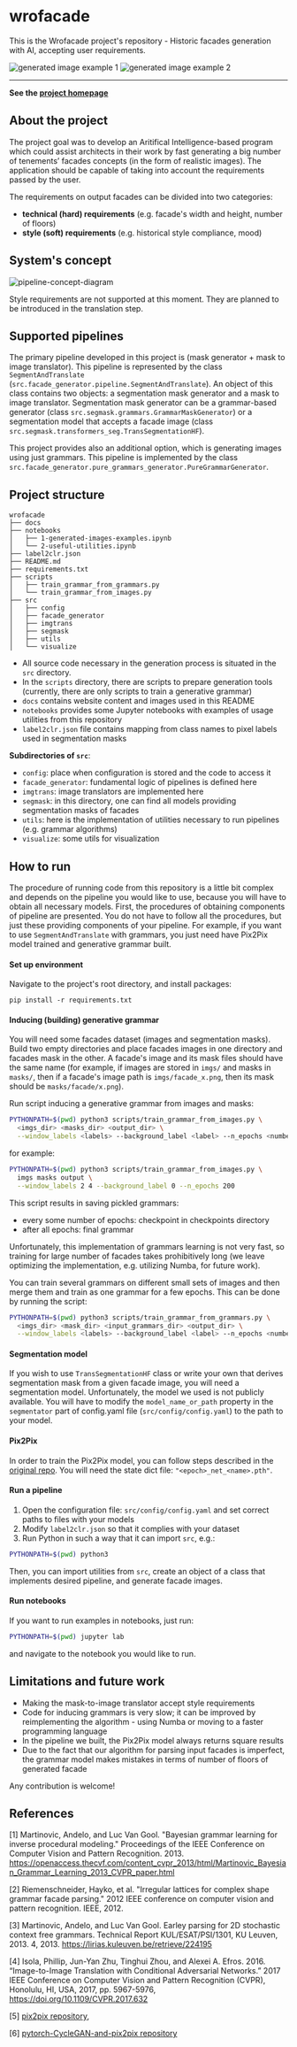 # wrofacade

This is the Wrofacade project's repository - Historic facades generation with AI, accepting user requirements.

![generated image example 1](docs/img/example-grammar-pix2pix-1.png)
![generated image example 2](docs/img/example-grammar-pix2pix-3.png)

---

**See the [project homepage](https://tenements-facades-project.github.io/wrofacade/)**

## About the project

The project goal was to develop an Aritifical Intelligence-based program which could assist architects in their work by fast generating a big number of tenements’ facades concepts (in the form of realistic images). The application should be capable of taking into account the requirements passed by the user.

The requirements on output facades can be divided into two categories:

- **technical (hard) requirements** (e.g. facade's width and height,
number of floors)
- **style (soft) requirements** (e.g. historical style compliance, mood)

## System's concept

![pipeline-concept-diagram](docs/img/concept.jpg)

Style requirements are not supported at this moment. They are planned to be introduced in the translation step.

## Supported pipelines

The primary pipeline developed in this project is (mask generator + mask to image translator).
This pipeline is represented by the class `SegmentAndTranslate`
(`src.facade_generator.pipeline.SegmentAndTranslate`). An object of this class contains
two objects: a segmentation mask generator and a mask to image translator.
Segmentation mask generator can be a grammar-based generator (class `src.segmask.grammars.GrammarMaskGenerator`)
or a segmentation model that accepts a facade image (class `src.segmask.transformers_seg.TransSegmentationHF`).

This project provides also an additional option, which is generating images using
just grammars. This pipeline is implemented by the class
`src.facade_generator.pure_grammars_generator.PureGrammarGenerator`.

## Project structure

```
wrofacade
├── docs
├── notebooks
│   ├── 1-generated-images-examples.ipynb
│   └── 2-useful-utilities.ipynb
├── label2clr.json
├── README.md
├── requirements.txt
├── scripts
│   ├── train_grammar_from_grammars.py
│   └── train_grammar_from_images.py
├── src
│   ├── config
│   ├── facade_generator
│   ├── imgtrans
│   ├── segmask
│   ├── utils
│   └── visualize
```

- All source code necessary in the generation process is situated in the `src` directory.
- In the `scripts` directory, there are scripts to prepare generation tools
  (currently, there are only scripts to train a generative grammar)
- `docs` contains website content and images used in this README
- `notebooks` provides some Jupyter notebooks with examples of usage utilities from
  this repository
- `label2clr.json` file contains mapping from class names to pixel labels used in
segmentation masks

**Subdirectories of `src`**:

- `config`: place when configuration is stored and the code to access it
- `facade_generator`: fundamental logic of pipelines is defined here
- `imgtrans`: image translators are implemented here
- `segmask`: in this directory, one can find all models providing segmentation masks
  of facades
- `utils`: here is the implementation of utilities necessary to run pipelines
  (e.g. grammar algorithms)
- `visualize`: some utils for visualization

## How to run

The procedure of running code from this repository is a little bit complex and depends
on the pipeline you would like to use, because you will have to obtain all necessary
models. First, the procedures of obtaining components of pipeline are presented.
You do not have to follow all the procedures, but just these providing components of
your pipeline. For example, if you want to use `SegmentAndTranslate` with grammars,
you just need have Pix2Pix model trained and generative grammar built.

#### Set up environment

Navigate to the project's root directory, and install packages:

```commandline
pip install -r requirements.txt
```

#### Inducing (building) generative grammar

You will need some facades dataset (images and segmentation masks).
Build two empty directories and place facades images in one directory and facades
mask in the other. A facade's image and its mask files should have the same name
(for example, if images are stored in `imgs/` and masks in `masks/`, then if a facade's
image path is `imgs/facade_x.png`, then its mask should be `masks/facade/x.png`).

Run script inducing a generative grammar from images and masks:

```bash
PYTHONPATH=$(pwd) python3 scripts/train_grammar_from_images.py \
  <imgs_dir> <masks_dir> <output_dir> \
  --window_labels <labels> --background_label <label> --n_epochs <number_of_epochs>
```

for example:

```bash
PYTHONPATH=$(pwd) python3 scripts/train_grammar_from_images.py \
  imgs masks output \
  --window_labels 2 4 --background_label 0 --n_epochs 200
```

This script results in saving pickled grammars:

- every some number of epochs: checkpoint in checkpoints directory
- after all epochs: final grammar

Unfortunately, this implementation of grammars learning is not very fast, so training
for large number of facades takes prohibitively long (we leave optimizing the implementation,
e.g. utilizing Numba, for future work).

You can train several grammars on different small sets of images and then merge
them and train as one grammar for a few epochs. This can be done by running the script:

```bash
PYTHONPATH=$(pwd) python3 scripts/train_grammar_from_grammars.py \
  <imgs_dir> <mask_dir> <input_grammars_dir> <output_dir> \
  --window_labels <labels> --background_label <label> --n_epochs <number_of_epochs>
```

#### Segmentation model

If you wish to use `TransSegmentationHF` class or write your own that derives segmentation
mask from a given facade image, you will need a segmentation model. Unfortunately,
the model we used is not publicly available. You will have to modify the `model_name_or_path`
property in the `segmentator` part of config.yaml file (`src/config/config.yaml`) to
the path to your model.

#### Pix2Pix

In order to train the Pix2Pix model, you can follow steps described in the
[original repo](https://github.com/junyanz/pytorch-CycleGAN-and-pix2pix).
You will need the state dict file: `"<epoch>_net_<name>.pth"`.

#### Run a pipeline

1. Open the configuration file: `src/config/config.yaml` and set correct paths to
files with your models
2. Modify `label2clr.json` so that it complies with your dataset
3. Run Python in such a way that it can import `src`, e.g.:

```bash
PYTHONPATH=$(pwd) python3
```

Then, you can import utilities from `src`, create an object of a class that implements
desired pipeline, and generate facade images.

#### Run notebooks

If you want to run examples in notebooks, just run:

```bash
PYTHONPATH=$(pwd) jupyter lab
```

and navigate to the notebook you would like to run.

## Limitations and future work

- Making the mask-to-image translator accept style requirements
- Code for inducing grammars is very slow; it can be improved by
reimplementing the algorithm - using Numba or moving to a faster programming language
- In the pipeline we built, the Pix2Pix model always returns square results
- Due to the fact that our algorithm for parsing input facades is imperfect, the grammar model
makes mistakes in terms of number of floors of generated facade

Any contribution is welcome!

## References

[1] Martinovic, Andelo, and Luc Van Gool. "Bayesian grammar learning for inverse procedural modeling."
Proceedings of the IEEE Conference on Computer Vision and Pattern Recognition. 2013.
https://openaccess.thecvf.com/content_cvpr_2013/html/Martinovic_Bayesian_Grammar_Learning_2013_CVPR_paper.html

[2] Riemenschneider, Hayko, et al. "Irregular lattices for complex shape grammar facade parsing."
2012 IEEE conference on computer vision and pattern recognition. IEEE, 2012.

[3] Martinovic, Andelo, and Luc Van Gool. Earley parsing for 2D stochastic context free grammars.
Technical Report KUL/ESAT/PSI/1301, KU Leuven, 2013. 4, 2013.
https://lirias.kuleuven.be/retrieve/224195

[4] Isola, Phillip, Jun-Yan Zhu, Tinghui Zhou, and Alexei A. Efros. 2016. “Image-to-Image Translation with Conditional Adversarial Networks.” 2017 IEEE Conference on Computer Vision and Pattern Recognition (CVPR), Honolulu, HI, USA, 2017, pp. 5967-5976, https://doi.org/10.1109/CVPR.2017.632

[5] [pix2pix repository](https://github.com/phillipi/pix2pix),

[6] [pytorch-CycleGAN-and-pix2pix repository](https://github.com/junyanz/pytorch-CycleGAN-and-pix2pix)
